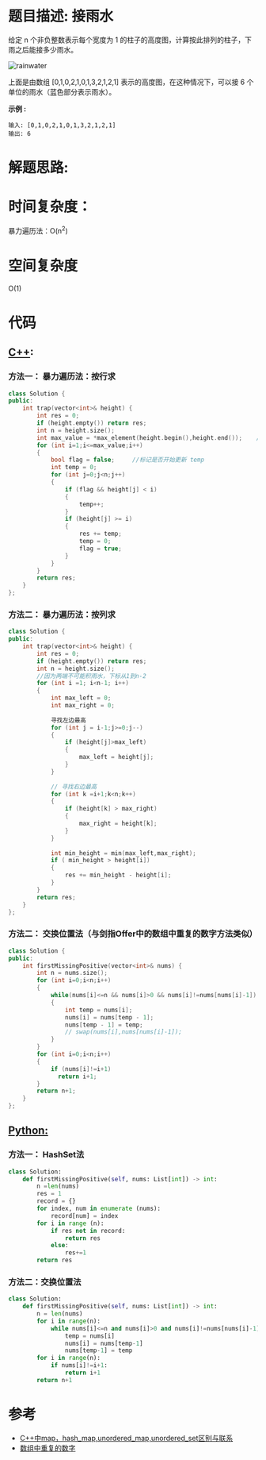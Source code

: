 # 题目描述: 接雨水

给定 n 个非负整数表示每个宽度为 1 的柱子的高度图，计算按此排列的柱子，下雨之后能接多少雨水。

![rainwater](https://github.com/bryceustc/LeetCode_Note/blob/master/cpp/Trapping-Rain-Water/Image/rainwatertrap.png)

上面是由数组 [0,1,0,2,1,0,1,3,2,1,2,1] 表示的高度图，在这种情况下，可以接 6 个单位的雨水（蓝色部分表示雨水）。 

**示例 :**
```
输入: [0,1,0,2,1,0,1,3,2,1,2,1]
输出: 6
```
  
# 解题思路:

  
  

# 时间复杂度：
  暴力遍历法：O(n<sup>2</sup>)
  
  
# 空间复杂度
  O(1)
  
# 代码

## [C++](./Trapping-Rain-Water.cpp):
### 方法一： 暴力遍历法：按行求
```c++
class Solution {
public:
    int trap(vector<int>& height) {
        int res = 0;
        if (height.empty()) return res;
        int n = height.size();
        int max_value = *max_element(height.begin(),height.end());    //找到vector数组中的最大值
        for (int i=1;i<=max_value;i++)
        {
            bool flag = false;     //标记是否开始更新 temp
            int temp = 0;
            for (int j=0;j<n;j++)
            {
                if (flag && height[j] < i)   
                {
                    temp++;
                }
                if (height[j] >= i)
                {
                    res += temp;
                    temp = 0;
                    flag = true;
                }
            }
        }
        return res;
    }
};
```


### 方法二： 暴力遍历法：按列求
```c++
class Solution {
public:
    int trap(vector<int>& height) {
        int res = 0;
        if (height.empty()) return res;
        int n = height.size();
        //因为两端不可能积雨水，下标从1到n-2
        for (int i =1; i<n-1; i++)
        {
            int max_left = 0;
            int max_right = 0;
            
            寻找左边最高
            for (int j = i-1;j>=0;j--)
            {
                if (height[j]>max_left)
                {
                    max_left = height[j];
                }
            }
            
            // 寻找右边最高
            for (int k =i+1;k<n;k++)
            {
                if (height[k] > max_right)
                {
                    max_right = height[k];
                }
            }
            
            int min_height = min(max_left,max_right);
            if ( min_height > height[i])
            {
                res += min_height - height[i];
            }
        }
        return res;
    }
};
```


### 方法二： 交换位置法（与剑指Offer中的数组中重复的数字方法类似）
```c++
class Solution {
public:
    int firstMissingPositive(vector<int>& nums) {
        int n = nums.size();
        for (int i=0;i<n;i++)
        {
            while(nums[i]<=n && nums[i]>0 && nums[i]!=nums[nums[i]-1])
            {
                int temp = nums[i];
                nums[i] = nums[temp - 1];
                nums[temp - 1] = temp;
                // swap(nums[i],nums[nums[i]-1]);
            }
        }
        for (int i=0;i<n;i++)
        {
            if (nums[i]!=i+1)
              return i+1;
        }
        return n+1;
    }
};
```


## [Python:](https://github.com/bryceustc/LeetCode_Note/blob/master/python/Trapping-Rain-Water/Trapping-Rain-Water.py)
### 方法一： HashSet法
```python
class Solution:
    def firstMissingPositive(self, nums: List[int]) -> int:
        n =len(nums)
        res = 1
        record = {}
        for index, num in enumerate (nums):
            record[num] = index
        for i in range (n):
            if res not in record:
                return res
            else:
                res+=1
        return res
```

### 方法二：交换位置法
```python
class Solution:
    def firstMissingPositive(self, nums: List[int]) -> int:
        n = len(nums)
        for i in range(n):
            while nums[i]<=n and nums[i]>0 and nums[i]!=nums[nums[i]-1]:
                temp = nums[i]
                nums[i] = nums[temp-1]
                nums[temp-1] = temp
        for i in range(n):
            if nums[i]!=i+1:
                return i+1
        return n+1
```
# 参考
  - [C++中map，hash_map,unordered_map,unordered_set区别与联系](https://blog.csdn.net/u013195320/article/details/23046305)
  - [数组中重复的数字](https://github.com/bryceustc/CodingInterviews/blob/master/DuplicationInArray/README.md)

